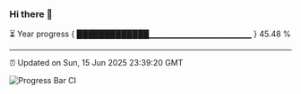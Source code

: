 ### Hi there 👋

⏳ Year progress { █████████████▁▁▁▁▁▁▁▁▁▁▁▁▁▁▁▁▁ } 45.48 %

---

⏰ Updated on Sun, 15 Jun 2025 23:39:20 GMT

![Progress Bar CI](https://github.com/IshwaranRudhara/GIT-ACTION/workflows/Progress%20Bar%20CI/badge.svg)
